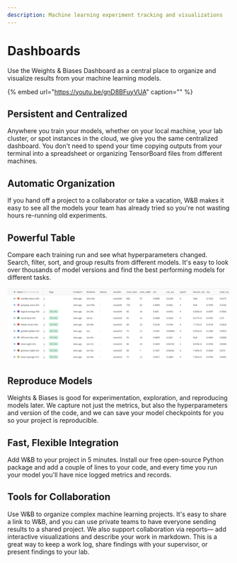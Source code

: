 ```yaml
---
description: Machine learning experiment tracking and visualizations
---
```


# Dashboards

Use the Weights & Biases Dashboard as a central place to organize and visualize results from your machine learning models.

{% embed url="https://youtu.be/gnD8BFuyVUA" caption="" %}

## **Persistent and Centralized**

Anywhere you train your models, whether on your local machine, your lab cluster, or spot instances in the cloud, we give you the same centralized dashboard. You don't need to spend your time copying outputs from your terminal into a spreadsheet or organizing TensorBoard files from different machines.

## Automatic Organization

If you hand off a project to a collaborator or take a vacation, W&B makes it easy to see all the models your team has already tried so you're not wasting hours re-running old experiments.

## **Powerful Table**

Compare each training run and see what hyperparameters changed. Search, filter, sort, and group results from different models. It's easy to look over thousands of model versions and find the best performing models for different tasks.

![](../../.gitbook/assets/image%20%2819%29.png)

## Reproduce Models

Weights & Biases is good for experimentation, exploration, and reproducing models later. We capture not just the metrics, but also the hyperparameters and version of the code, and we can save your model checkpoints for you so your project is reproducible.

## Fast, Flexible Integration

Add W&B to your project in 5 minutes. Install our free open-source Python package and add a couple of lines to your code, and every time you run your model you'll have nice logged metrics and records.

## Tools for Collaboration

Use W&B to organize complex machine learning projects. It's easy to share a link to W&B, and you can use private teams to have everyone sending results to a shared project. We also support collaboration via reports— add interactive visualizations and describe your work in markdown. This is a great way to keep a work log, share findings with your supervisor, or present findings to your lab.

